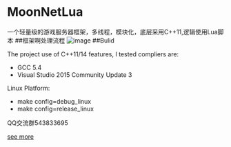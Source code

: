 # MoonNetLua
一个轻量级的游戏服务器框架，多线程，模块化，底层采用C++11,逻辑使用Lua脚本
##框架啊处理流程
![image](https://github.com/sniper00/MoonNetLua/tree/master/image/01.jpg)
##Bulid

The project use of C++11/14 features, I tested compliers are: 
- GCC 5.4 
- Visual Studio 2015 Community Update 3

Linux Platform: 
- make config=debug_linux
- make config=release_linux

QQ交流群543833695

[see more](https://github.com/sniper00/MoonNetLua/wiki)
